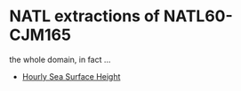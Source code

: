 # NATL extractions of NATL60-CJM165

the whole domain, in fact ...

   - [Hourly Sea Surface Height](https://github.com/AurelieAlbert/extractions/blob/main/items/NATL60-CJM165-SSH-1h.md)
